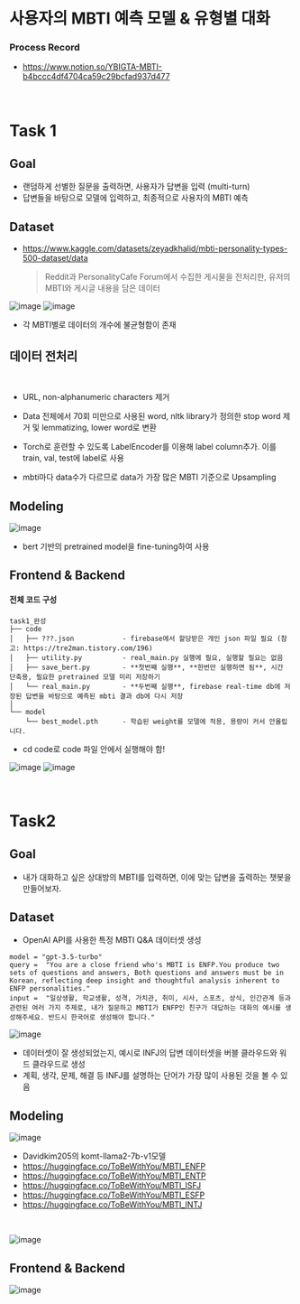 # 사용자의 MBTI 예측 모델 & 유형별 대화

### Process Record
- https://www.notion.so/YBIGTA-MBTI-b4bccc4df4704ca59c29bcfad937d477

<br>

# Task 1

## Goal
- 랜덤하게 선별한 질문을 출력하면, 사용자가 답변을 입력 (multi-turn)
- 답변들을 바탕으로 모델에 입력하고, 최종적으로 사용자의 MBTI 예측

## Dataset
- https://www.kaggle.com/datasets/zeyadkhalid/mbti-personality-types-500-dataset/data
  > Reddit과 PersonalityCafe Forum에서 수집한 게시물을 전처리한, 유저의 MBTI와 게시글 내용을 담은 데이터

![image](https://github.com/chaehyun1/study/assets/108905986/c04df444-da62-416f-91ab-8703d32c819a)
![image](https://github.com/chaehyun1/study/assets/108905986/2786bf3c-9be2-4c38-941e-efa15e01728e)

* 각 MBTI별로 데이터의 개수에 불균형함이 존재

## 데이터 전처리
<br>

- URL, non-alphanumeric characters 제거

- Data 전체에서 70회 미만으로 사용된 word, nltk library가 정의한 stop word 제거
및 lemmatizing, lower word로 변환

- Torch로 훈련할 수 있도록 LabelEncoder를 이용해 label column추가. 이를 train,
val, test에 label로 사용

- mbti마다 data수가 다르므로 data가 가장 많은 MBTI 기준으로 Upsampling

## Modeling
![image](https://github.com/chaehyun1/study/assets/108905986/72e4bd77-145a-4d3c-8b05-8755ed71afae)
- bert 기반의 pretrained model을 fine-tuning하여 사용  

## Frontend & Backend

#### 전체 코드 구성
```
task1_완성  
├── code
│   ├── ???.json            - firebase에서 할당받은 개인 json 파일 필요 (참고: https://tre2man.tistory.com/196)
│   ├── utility.py          - real_main.py 실행에 필요, 실행할 필요는 없음 
│   ├── save_bert.py        - **첫번째 실행**, **한번만 실행하면 됨**, 시간 단축용, 필요한 pretrained 모델 미리 저장하기 
│   └── real_main.py        - **두번째 실행**, firebase real-time db에 저장된 답변을 바탕으로 예측된 mbti 결과 db에 다시 저장
│  
└── model                          
    └── best_model.pth      - 학습된 weight를 모델에 적용, 용량이 커서 안올립니다.
```
- cd code로 code 파일 안에서 실행해야 함!

![image](https://github.com/chaehyun1/study/assets/108905986/fa958668-8ec6-4b2f-8857-368f3343197a)
![image](https://github.com/chaehyun1/study/assets/108905986/55064238-4e41-4860-96a9-da17ffe62a54)


<br>

# Task2

## Goal
- 내가 대화하고 싶은 상대방의 MBTI를 입력하면, 이에 맞는 답변을 출력하는 챗봇을 만들어보자.

## Dataset
- OpenAI API를 사용한 특정 MBTI Q&A 데이터셋 생성

```
model = "gpt-3.5-turbo"
query =  "You are a close friend who's MBTI is ENFP.You produce two sets of questions and answers, Both questions and answers must be in Korean, reflecting deep insight and thoughtful analysis inherent to ENFP personalities."
input =  "일상생활, 학교생활, 성격, 가치관, 취미, 시사, 스포츠, 상식, 인간관계 등과 관련된 여러 가지 주제로, 내가 질문하고 MBTI가 ENFP인 친구가 대답하는 대화의 예시를 생성해주세요. 반드시 한국어로 생성해야 합니다."
```
![image](https://github.com/chaehyun1/study/assets/108905986/ab60ebbd-ba4f-4273-838d-ce9915024513)

* 데이터셋이 잘 생성되었는지, 예시로 INFJ의 답변 데이터셋을 버블 클라우드와 워드 클라우드로 생성
* 계획, 생각, 문제, 해결 등 INFJ를 설명하는 단어가 가장 많이 사용된 것을 볼 수 있음

## Modeling
![image](https://github.com/chaehyun1/study/assets/108905986/440d02d2-0355-4cb7-bd09-744373ea8c8f)
- Davidkim205의 komt-llama2-7b-v1모델
- https://huggingface.co/ToBeWithYou/MBTI_ENFP
- https://huggingface.co/ToBeWithYou/MBTI_ENTP
- https://huggingface.co/ToBeWithYou/MBTI_ISFJ
- https://huggingface.co/ToBeWithYou/MBTI_ESFP
- https://huggingface.co/ToBeWithYou/MBTI_INTJ

<br>

![image](https://github.com/chaehyun1/ybigta_coding_camp/assets/108905986/408112d7-e440-4823-a7f3-a157e8a67054)

## Frontend & Backend
![image](https://github.com/chaehyun1/study/assets/108905986/6d95630e-7d5a-4d8a-8737-76cf3f359545)
